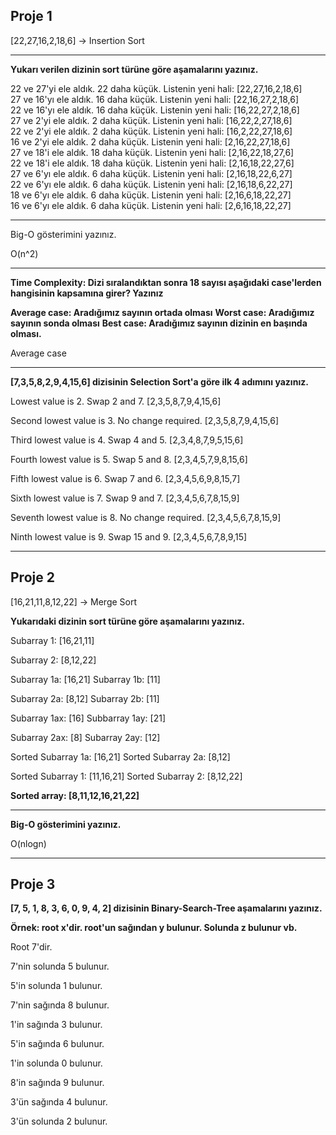 ## Proje 1
[22,27,16,2,18,6] -> Insertion Sort

---

**Yukarı verilen dizinin sort türüne göre aşamalarını yazınız.**

22 ve 27'yi ele aldık. 22 daha küçük. Listenin yeni hali: [22,27,16,2,18,6]  
27 ve 16'yı ele aldık. 16 daha küçük. Listenin yeni hali: [22,16,27,2,18,6]  
22 ve 16'yı ele aldık. 16 daha küçük. Listenin yeni hali: [16,22,27,2,18,6]  
27 ve 2'yi ele aldık. 2 daha küçük. Listenin yeni hali: [16,22,2,27,18,6]  
22 ve 2'yi ele aldık. 2 daha küçük. Listenin yeni hali: [16,2,22,27,18,6]  
16 ve 2'yi ele aldık. 2 daha küçük. Listenin yeni hali: [2,16,22,27,18,6]  
27 ve 18'i ele aldık. 18 daha küçük. Listenin yeni hali: [2,16,22,18,27,6]  
22 ve 18'i ele aldık. 18 daha küçük. Listenin yeni hali: [2,16,18,22,27,6]  
27 ve 6'yı ele aldık. 6 daha küçük. Listenin yeni hali: [2,16,18,22,6,27]  
22 ve 6'yı ele aldık. 6 daha küçük. Listenin yeni hali: [2,16,18,6,22,27]  
18 ve 6'yı ele aldık. 6 daha küçük. Listenin yeni hali: [2,16,6,18,22,27]  
16 ve 6'yı ele aldık. 6 daha küçük. Listenin yeni hali: [2,6,16,18,22,27]  

---

Big-O gösterimini yazınız.

O(n^2)

---

**Time Complexity: Dizi sıralandıktan sonra 18 sayısı aşağıdaki case'lerden hangisinin kapsamına girer? Yazınız**

**Average case: Aradığımız sayının ortada olması**
**Worst case: Aradığımız sayının sonda olması**
**Best case: Aradığımız sayının dizinin en başında olması.**

Average case

---

**[7,3,5,8,2,9,4,15,6] dizisinin Selection Sort'a göre ilk 4 adımını yazınız.**

Lowest value is 2. Swap 2 and 7. [2,3,5,8,7,9,4,15,6]

Second lowest value is 3. No change required. [2,3,5,8,7,9,4,15,6]

Third lowest value is 4. Swap 4 and 5. [2,3,4,8,7,9,5,15,6]

Fourth lowest value is 5. Swap 5 and 8. [2,3,4,5,7,9,8,15,6]

Fifth lowest value is 6. Swap 7 and 6. [2,3,4,5,6,9,8,15,7]

Sixth lowest value is 7. Swap 9 and 7. [2,3,4,5,6,7,8,15,9]

Seventh lowest value is 8. No change required. [2,3,4,5,6,7,8,15,9]

Ninth lowest value is 9. Swap 15 and 9. [2,3,4,5,6,7,8,9,15]

---

## Proje 2

[16,21,11,8,12,22] -> Merge Sort

**Yukarıdaki dizinin sort türüne göre aşamalarını yazınız.**

Subarray 1: [16,21,11]

Subarray 2: [8,12,22]


Subarray 1a: [16,21]
Subarray 1b: [11]

Subarray 2a: [8,12]
Subarray 2b: [11]


Subarray 1ax: [16]
Subbarray 1ay: [21]

Subarray 2ax: [8]
Subarray 2ay: [12]



Sorted Subarray 1a: [16,21]
Sorted Subarray 2a: [8,12]

Sorted Subarray 1: [11,16,21]
Sorted Subarray 2: [8,12,22]

**Sorted array: [8,11,12,16,21,22]**

---

**Big-O gösterimini yazınız.**

O(nlogn)

---

## Proje 3
**[7, 5, 1, 8, 3, 6, 0, 9, 4, 2] dizisinin Binary-Search-Tree aşamalarını yazınız.**

**Örnek: root x'dir. root'un sağından y bulunur. Solunda z bulunur vb.**

Root 7'dir. 

7'nin solunda 5 bulunur. 

5'in solunda 1 bulunur. 

7'nin sağında 8 bulunur.

1'in sağında 3 bulunur.

5'in sağında 6 bulunur.

1'in solunda 0 bulunur.

8'in sağında 9 bulunur.

3'ün sağında 4 bulunur.

3'ün solunda 2 bulunur.